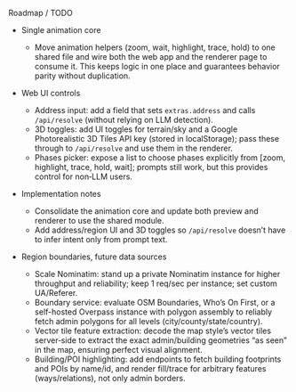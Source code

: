 Roadmap / TODO

- Single animation core
  - Move animation helpers (zoom, wait, highlight, trace, hold) to one shared file and wire both the web app and the renderer page to consume it. This keeps logic in one place and guarantees behavior parity without duplication.

- Web UI controls
  - Address input: add a field that sets `extras.address` and calls `/api/resolve` (without relying on LLM detection).
  - 3D toggles: add UI toggles for terrain/sky and a Google Photorealistic 3D Tiles API key (stored in localStorage); pass these through to `/api/resolve` and use them in the renderer.
  - Phases picker: expose a list to choose phases explicitly from [zoom, highlight, trace, hold, wait]; prompts still work, but this provides control for non‑LLM users.

- Implementation notes
  - Consolidate the animation core and update both preview and renderer to use the shared module.
  - Add address/region UI and 3D toggles so `/api/resolve` doesn’t have to infer intent only from prompt text.

- Region boundaries, future data sources
  - Scale Nominatim: stand up a private Nominatim instance for higher throughput and reliability; keep 1 req/sec per instance; set custom UA/Referer.
  - Boundary service: evaluate OSM Boundaries, Who’s On First, or a self-hosted Overpass instance with polygon assembly to reliably fetch admin polygons for all levels (city/county/state/country).
  - Vector tile feature extraction: decode the map style’s vector tiles server‑side to extract the exact admin/building geometries “as seen” in the map, ensuring perfect visual alignment.
  - Building/POI highlighting: add endpoints to fetch building footprints and POIs by name/id, and render fill/trace for arbitrary features (ways/relations), not only admin borders.
